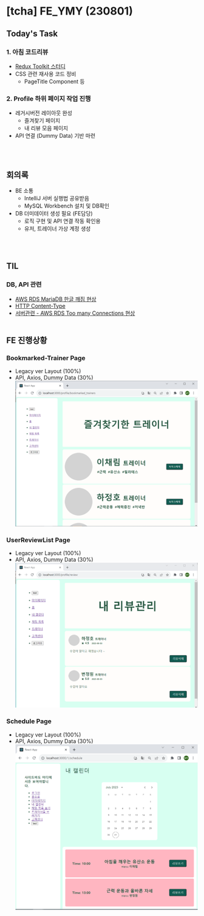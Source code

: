 # [tcha] FE_YMY (230801)

## Today's Task

  ### 1. 아침 코드리뷰
  - [Redux Toolkit 스터디](https://nomadcoders.co/redux-for-beginners/lectures/1626)
  - CSS 관련 재사용 코드 정비
    - PageTitle Component 등 
 
 
  ### 2. Profile 하위 페이지 작업 진행 
  - 레거시버전 레이아웃 완성
    - 즐겨찾기 페이지
    - 내 리뷰 모음 페이지  
  - API 연결 (Dummy Data) 기반 마련 

<br><br>
  

## 회의록
  - BE 소통
    - IntelliJ 서버 실행법 공유받음
    - MySQL Workbench 설치 및 DB확인
  - DB 더미데이터 생성 필요 (FE담당)
    - 로직 구현 및 API 연결 작동 확인용
    - 유저, 트레이너 가상 계정 생성  

<br><br>

## TIL 
### DB, API 관련 
- [AWS RDS MariaDB 한글 깨짐 현상](https://soobarkbar.tistory.com/222)
- [HTTP Content-Type](https://soobarkbar.tistory.com/222)
- [서버관련 - AWS RDS Too many Connections 현상](https://sum-mit45.tistory.com/24)
<br><br>

## FE 진행상황  

### Bookmarked-Trainer Page 
- Legacy ver Layout (100%)
-  API, Axios, Dummy Data (30%)
    ![img](img/Bookmark_Page.PNG)

### UserReviewList Page
- Legacy ver Layout (100%)
-  API, Axios, Dummy Data (30%)
    ![img](img/Review_Page.PNG)

### Schedule Page
- Legacy ver Layout (100%)
-  API, Axios, Dummy Data (30%)
    ![img](img/Schedule_Page.PNG)


    
  